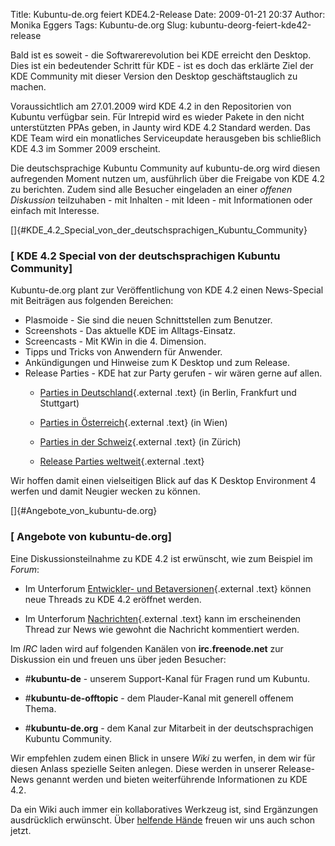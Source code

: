 Title: Kubuntu-de.org feiert KDE4.2-Release
Date: 2009-01-21 20:37
Author: Monika Eggers
Tags: Kubuntu-de.org
Slug: kubuntu-deorg-feiert-kde42-release

Bald ist es soweit - die Softwarerevolution bei KDE erreicht den
Desktop. Dies ist ein bedeutender Schritt für KDE - ist es doch das
erklärte Ziel der KDE Community mit dieser Version den Desktop
geschäftstauglich zu machen.  

Voraussichtlich am 27.01.2009 wird KDE 4.2 in den Repositorien von
Kubuntu verfügbar sein. Für Intrepid wird es wieder Pakete in den nicht
unterstützten PPAs geben, in Jaunty wird KDE 4.2 Standard werden. Das
KDE Team wird ein monatliches Serviceupdate herausgeben bis schließlich
KDE 4.3 im Sommer 2009 erscheint.


Die deutschsprachige Kubuntu Community auf kubuntu-de.org wird diesen
aufregenden Moment nutzen um, ausführlich über die Freigabe von KDE 4.2
zu berichten. Zudem sind alle Besucher eingeladen an einer *offenen
Diskussion* teilzuhaben - mit Inhalten - mit Ideen - mit Informationen
oder einfach mit Interesse.


<!--break--><!--break-->

[]{#KDE_4.2_Special_von_der_deutschsprachigen_Kubuntu_Community}  

### [ KDE 4.2 Special von der deutschsprachigen Kubuntu Community]


Kubuntu-de.org plant zur Veröffentlichung von KDE 4.2 einen News-Special
mit Beiträgen aus folgenden Bereichen:


<ul>


<li>
Plasmoide - Sie sind die neuen Schnittstellen zum Benutzer.



</li>


<li>
Screenshots - Das aktuelle KDE im Alltags-Einsatz.



</li>


<li>
Screencasts - Mit KWin in die 4. Dimension.



</li>


<li>
Tipps und Tricks von Anwendern für Anwender.



</li>


<li>
Ankündigungen und Hinweise zum K Desktop und zum Release.



</li>


<li>
Release Parties - KDE hat zur Party gerufen - wir wären gerne auf allen.

</li>

-   [Parties in
    Deutschland](http://techbase.kde.org/Events/KDE42ReleaseParties#Germany "http://techbase.kde.org/Events/KDE42ReleaseParties#Germany"){.external
    .text} (in Berlin, Frankfurt und Stuttgart)
    
    
-   [Parties in
    Österreich](http://techbase.kde.org/Events/KDE42ReleaseParties#Austria "http://techbase.kde.org/Events/KDE42ReleaseParties#Austria"){.external
    .text} (in Wien)
    
    
-   [Parties in der
    Schweiz](http://techbase.kde.org/Events/KDE42ReleaseParties#Switzerland "http://techbase.kde.org/Events/KDE42ReleaseParties#Switzerland"){.external
    .text} (in Zürich)
    
    
-   [Release Parties
    weltweit](http://techbase.kde.org/Events/KDE42ReleaseParties "http://techbase.kde.org/Events/KDE42ReleaseParties"){.external
    .text}
    
    



</ul>

Wir hoffen damit einen vielseitigen Blick auf das K Desktop Environment
4 werfen und damit Neugier wecken zu können.


[]{#Angebote_von_kubuntu-de.org}  

### [ Angebote von kubuntu-de.org]


Eine Diskussionsteilnahme zu KDE 4.2 ist erwünscht, wie zum Beispiel im
*Forum*:


-   Im Unterforum [Entwickler- und
    Betaversionen](http://forum.kubuntu-de.org/index.php?board=22.0 "http://forum.kubuntu-de.org/index.php?board=22.0"){.external
    .text} können neue Threads zu KDE 4.2 eröffnet werden.
    
    
-   Im Unterforum
    [Nachrichten](http://forum.kubuntu-de.org/index.php?board=1.0 "http://forum.kubuntu-de.org/index.php?board=1.0"){.external
    .text} kann im erscheinenden Thread zur News wie gewohnt die
    Nachricht kommentiert werden.
    
    


Im *IRC* laden wird auf folgenden Kanälen von **irc.freenode.net** zur
Diskussion ein und freuen uns über jeden Besucher:


-   \#**kubuntu-de** - unserem Support-Kanal für Fragen rund um Kubuntu.
    
    
-   \#**kubuntu-de-offtopic** - dem Plauder-Kanal mit generell offenem
    Thema.
    
    
-   \#**kubuntu-de.org** - dem Kanal zur Mitarbeit in der
    deutschsprachigen Kubuntu Community.
    
    


Wir empfehlen zudem einen Blick in unsere *Wiki* zu werfen, in dem wir
für diesen Anlass spezielle Seiten anlegen. Diese werden in unserer
Release-News genannt werden und bieten weiterführende Informationen zu
KDE 4.2.  

Da ein Wiki auch immer ein kollaboratives Werkzeug ist, sind Ergänzungen
ausdrücklich erwünscht. Über [helfende
Hände](http://wiki.kubuntu-de.org/Team:Redaktion "http://wiki.kubuntu-de.org/Team:Redaktion") freuen wir uns auch schon jetzt.



